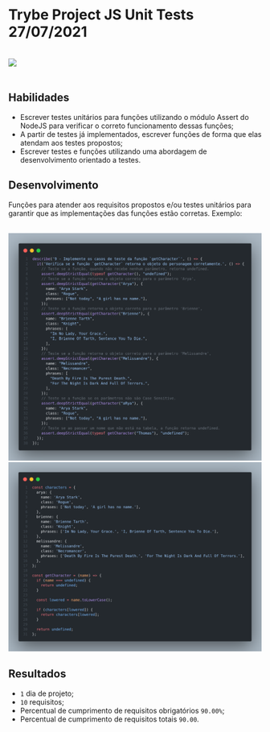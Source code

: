 # Trybe Project JS Unit Tests 27/07/2021
<br>
<div style="display: inline_block">
  <img src="https://img.shields.io/badge/javascript-F7DF1E?style=for-the-badge&logo=javascript&logoColor=fff&logoWidth=20"/>
</div>
<br>

## Habilidades

- Escrever testes unitários para funções utilizando o módulo Assert do NodeJS para verificar o correto funcionamento dessas funções;
- A partir de testes já implementados, escrever funções de forma que elas atendam aos testes propostos;
- Escrever testes e funções utilizando uma abordagem de desenvolvimento orientado a testes.

## Desenvolvimento
Funções para atender aos requisitos propostos e/ou testes unitários para garantir que as implementações das funções estão corretas. Exemplo:

<br>
<div style="display: inline_block">
  <img src="./readme/images/code-1.png" alt="Código 1" style="width: 720px" />
  <img src="./readme/images/code-2.png" alt="Código 2" style="width: 720px" />
</div>

## Resultados

- `1` dia de projeto;
- `10` requisitos;
- Percentual de cumprimento de requisitos obrigatórios `90.00%`;
- Percentual de cumprimento de requisitos totais `90.00`.
